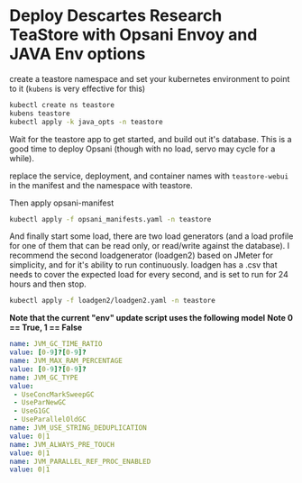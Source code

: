 # Deploy Descartes Research TeaStore with Opsani Envoy and JAVA Env options

create a teastore namespace and set your kubernetes environment to point to it (`kubens` is very effective for this)

```sh
kubectl create ns teastore
kubens teastore
kubectl apply -k java_opts -n teastore
```

Wait for the teastore app to get started, and build out it's database.  This is a good time
to deploy Opsani (though with no load, servo may cycle for a while).

replace the service, deployment, and container names with `teastore-webui` in the manifest and the namespace with teastore.

Then apply opsani-manifest

```sh
kubectl apply -f opsani_manifests.yaml -n teastore
```

And finally start some load, there are two load generators (and a load profile for one of them that can be read only, or read/write against the database).  I recommend the second loadgenerator (loadgen2) based on JMeter for simplicity, and for it's ability to run continuously.  loadgen has a .csv that needs to cover the expected load for every second, and is set to run for 24 hours and then stop.

```sh
kubectl apply -f loadgen2/loadgen2.yaml -n teastore
```

**Note that the current "env" update script uses the following model**
**Note 0 == True, 1 == False**

```yaml
name: JVM_GC_TIME_RATIO
value: [0-9]?[0-9]?
name: JVM_MAX_RAM_PERCENTAGE
value: [0-9]?[0-9]?
name: JVM_GC_TYPE
value:
 - UseConcMarkSweepGC
 - UseParNewGC
 - UseG1GC
 - UseParallelOldGC
name: JVM_USE_STRING_DEDUPLICATION
value: 0|1
name: JVM_ALWAYS_PRE_TOUCH
value: 0|1
name: JVM_PARALLEL_REF_PROC_ENABLED
value: 0|1
```

